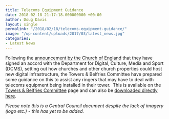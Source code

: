 ```yaml
---
title: Telecoms Equipment Guidance
date: 2018-02-18 21:17:18.000000000 +00:00
author: Doug Davis
layout: single
permalink: "/2018/02/18/telecoms-equipment-guidance/"
image: "/wp-content/uploads/2017/03/latest_news.jpg"
categories:
- Latest News
---
```

Following the <a href="https://www.churchofengland.org/more/media-centre/news/church-spires-boost-rural-wifi-access?utm_source=Daily+Media+Digest&utm_campaign=54fa3d0c15-EMAIL_CAMPAIGN_2018_02_12&utm_medium=email&utm_term=0_296e14724b-54fa3d0c15-248618285" target="_blank" rel="noopener">announcement by the Church of England</a> that they have signed an accord with the Department for Digital, Culture, Media and Sport (DCMS), setting out how churches and other church properties could host new digital infrastructure, the Towers & Belfries Committee have prepared some guidance on this to assist any ringers that may have to deal with telecoms equipment being installed in their tower.  This is available on the [Towers & Belfries Committee](/services/towers-belfries/) page and can also be <a href="https://cccbr.org.uk/wp-content/uploads/2018/02/TELECOMMUNICATIONS-EQUIPMENT.pdf" target="_blank" rel="noopener">downloaded directly here</a>.

_Please note this is a Central Council document despite the lack of imagery (logo etc.) - this has yet to be added._
